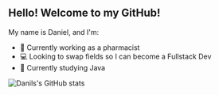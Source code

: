 ## Hello! Welcome to my GitHub!

My name is Daniel, and I'm:

- 💊 Currently working as a pharmacist
- 💻 Looking to swap fields so I can become a Fullstack Dev
- 📓 Currently studying Java

![Danils's GitHub stats](https://github-readme-stats.vercel.app/api?username=danil-mokoena&show_icons=true&theme=dark)

<!--
**danil-mokoena/danil-mokoena** is a ✨ _special_ ✨ repository because its `README.md` (this file) appears on your GitHub profile.

Here are some ideas to get you started:

- 🔭 I’m currently working on ...
- 🌱 I’m currently learning ...
- 👯 I’m looking to collaborate on ...
- 🤔 I’m looking for help with ...
- 💬 Ask me about ...
- 📫 How to reach me: ...
- 😄 Pronouns: ...
- ⚡ Fun fact: ...
-->
